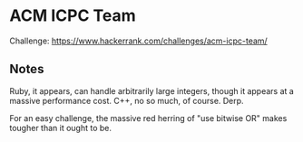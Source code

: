 ACM ICPC Team
=============

Challenge: https://www.hackerrank.com/challenges/acm-icpc-team/


Notes
-----

Ruby, it appears, can handle arbitrarily large integers, though it
appears at a massive performance cost.  C++, no so much, of course.  Derp.

For an easy challenge, the massive red herring of "use bitwise OR"
makes tougher than it ought to be.
